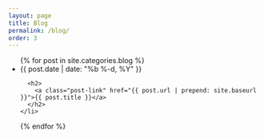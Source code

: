 ```yaml
---
layout: page
title: Blog
permalink: /blog/
order: 3
---
```


<!-- <h1 class="page-heading">Posts</h1> -->

<ul class="post-list">
  {% for post in site.categories.blog %}
    <li>
      <span class="post-meta">{{ post.date | date: "%b %-d, %Y" }}</span>

      <h2>
        <a class="post-link" href="{{ post.url | prepend: site.baseurl }}">{{ post.title }}</a>
      </h2>
    </li>
  {% endfor %}
</ul>

<!-- <p class="rss-subscribe">subscribe <a href="{{ "/feed.xml" | prepend: site.baseurl }}">via RSS</a></p> -->
